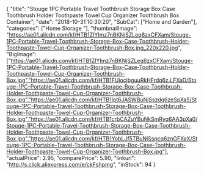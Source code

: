 {
	"title": "Stouge 1PC Portable Travel Toothbrush Storage Box Case Toothbrush Holder Toothpaste Towel Cup Organizer Toothbrush Box Container",
	"date": "2018-10-31 10:30:20",
	"SubCat": ["Home and Garden"],
	"categories": ["Home Storage "],
	"thumbnailImage": "https://ae01.alicdn.com/kf/HTB1ZIYImz7nBKNjSZLeq6zxCFXam/Stouge-1PC-Portable-Travel-Toothbrush-Storage-Box-Case-Toothbrush-Holder-Toothpaste-Towel-Cup-Organizer-Toothbrush-Box.jpg_220x220.jpg",
	"BigImage": ["https://ae01.alicdn.com/kf/HTB1ZIYImz7nBKNjSZLeq6zxCFXam/Stouge-1PC-Portable-Travel-Toothbrush-Storage-Box-Case-Toothbrush-Holder-Toothpaste-Towel-Cup-Organizer-Toothbrush-Box.jpg","https://ae01.alicdn.com/kf/HTB1FUiocjbguuRkHFrdq6z.LFXaD/Stouge-1PC-Portable-Travel-Toothbrush-Storage-Box-Case-Toothbrush-Holder-Toothpaste-Towel-Cup-Organizer-Toothbrush-Box.jpg","https://ae01.alicdn.com/kf/HTB1Ipt6JASWBuNjSszdq6zeSpXa5/Stouge-1PC-Portable-Travel-Toothbrush-Storage-Box-Case-Toothbrush-Holder-Toothpaste-Towel-Cup-Organizer-Toothbrush-Box.jpg","https://ae01.alicdn.com/kf/HTB1crbCAZuYBuNkSmRyq6AA3pXa0/Stouge-1PC-Portable-Travel-Toothbrush-Storage-Box-Case-Toothbrush-Holder-Toothpaste-Towel-Cup-Organizer-Toothbrush-Box.jpg","https://ae01.alicdn.com/kf/HTB1YobLJf5TBuNjSspcq6znGFXaX/Stouge-1PC-Portable-Travel-Toothbrush-Storage-Box-Case-Toothbrush-Holder-Toothpaste-Towel-Cup-Organizer-Toothbrush-Box.jpg"],
	"actualPrice": 2.95,
	"comparePrice": 5.90,
	"linkurl": "http://s.click.aliexpress.com/e/ckFshpmg",
	"inStock": 94
}
